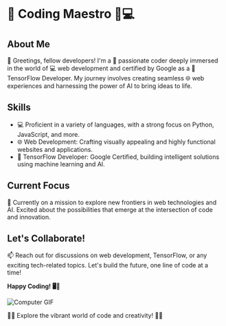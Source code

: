 # 🌈 Coding Maestro 🚀💻

## About Me
👋 Greetings, fellow developers! I'm a 🎨 passionate coder deeply immersed in the world of 💻 web development and certified by Google as a 🤖 TensorFlow Developer. My journey involves creating seamless 🌐 web experiences and harnessing the power of AI to bring ideas to life.

## Skills
- 💻 Proficient in a variety of languages, with a strong focus on Python, JavaScript, and more.
- 🌐 Web Development: Crafting visually appealing and highly functional websites and applications.
- 🤖 TensorFlow Developer: Google Certified, building intelligent solutions using machine learning and AI.

## Current Focus
🚀 Currently on a mission to explore new frontiers in web technologies and AI. Excited about the possibilities that emerge at the intersection of code and innovation.

## Let's Collaborate!
📫 Reach out for discussions on web development, TensorFlow, or any exciting tech-related topics. Let's build the future, one line of code at a time!

**Happy Coding! 🖥️🌟**

![Computer GIF](https://media0.giphy.com/media/gi84IkFRzwube/giphy.gif?cid=ecf05e47eidnvknxx1urxlyk6e49pv166yh6lwf8fumikgw3&ep=v1_gifs_related&rid=giphy.gif&ct=g)

🎨✨ Explore the vibrant world of code and creativity! 🚀🌟
